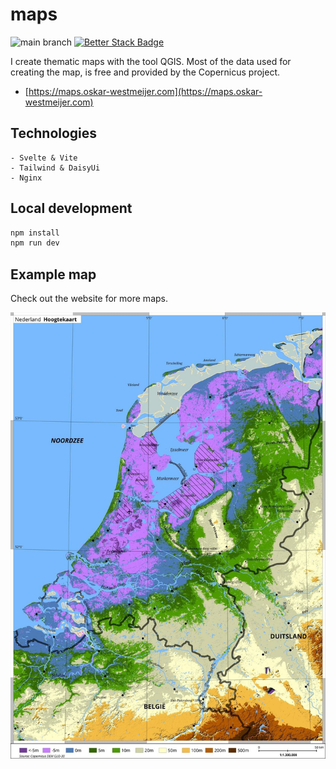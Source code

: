 # maps

![main branch](https://github.com/OskarWestmeijer/maps/actions/workflows/main-build-test-release.yml/badge.svg)
[![Better Stack Badge](https://uptime.betterstack.com/status-badges/v1/monitor/1pc14.svg)](https://uptime.betterstack.com/?utm_source=status_badge)

I create thematic maps with the tool QGIS. Most of the data used for creating the map, is free and provided by the Copernicus project.

- [https://maps.oskar-westmeijer.com](https://maps.oskar-westmeijer.com)

## Technologies

```
- Svelte & Vite
- Tailwind & DaisyUi
- Nginx
```

## Local development

```bash
npm install
npm run dev
```

## Example map

Check out the website for more maps.

![Alt Netherlands elevation map](public/nl12_light.jpg)